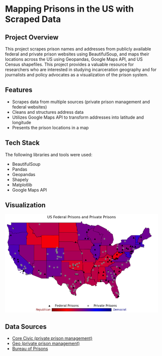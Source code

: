 # Mapping Prisons in the US with Scraped Data

## Project Overview
This project scrapes prison names and addresses from publicly available federal and private prison websites using BeautifulSoup, and maps their locations across the US using Geopandas, Google Maps API, and US Census shapefiles. This project provides a valuable resource for researchers who are interested in studying incarceration geography and for journalists and policy advocates as a visualization of the prison system.

## Features
- Scrapes data from multiple sources (private prison management and federal websites)
- Cleans and structures address data
- Utilizes Google Maps API to transform addresses into latitude and longitude
- Presents the prison locations in a map

## Tech Stack
The following libraries and tools were used:
- BeautifulSoup
- Pandas
- Geopandas
- Shapely
- Matplotlib
- Google Maps API

## Visualization
![Map of US Federal and Private Prisons](./prisons.png)

## Data Sources
- [Core Civic (private prison management)](https://www.corecivic.com/facilities)
- [Geo (private prison management)](https://www.geogroup.com/LOCATIONS)
- [Bureau of Prisons](https://www.bop.gov/locations/list.jsp)

